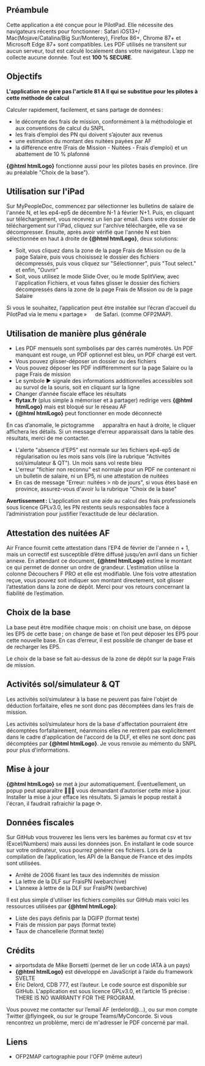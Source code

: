 <script>
    import Link from '../components/Link.svelte';
    import { htmlLogo } from '../components/utils';
    const ofp2map = 'https://flyingeek.github.io/lido-online/index.html' + ((navigator.standalone === true) ? '#/install': '');
</script>

## Préambule

Cette application a été conçue pour le PilotPad. Elle nécessite des navigateurs récents pour fonctionner&#8239;: Safari iOS13+/ Mac(Mojave/Catalina/Big Sur/Monterey), Firefox 86+, Chrome 87+ et Microsoft Edge 87+ sont compatibles.
Les PDF utilisés ne transitent sur aucun serveur, tout est calculé localement dans votre navigateur. L’app ne collecte aucune donnée. Tout est __100 % SECURE__.

## Objectifs

__L'application ne gère pas l'article 81 A II qui se substitue pour les pilotes à cette méthode de calcul__

Calculer rapidement, facilement, et sans partage de données&#8239;:

- le décompte des frais de mission, conformément à la méthodologie et aux conventions de calcul du SNPL
- les frais d’emploi des PN qui doivent s’ajouter aux revenus
- une estimation du montant des nuitées payées par AF
- la différence entre (Frais de Mission - Nuitées - Frais d’emploi) et un abattement de 10 % plafonné

__{@html htmlLogo}__ fonctionne aussi pour les pilotes basés en province. (lire au préalable "Choix de la base").

## Utilisation sur l'iPad

Sur MyPeopleDoc, commencez par sélectionner les bulletins de salaire de l'année N, et les ep4-ep5 de décembre N-1 à février N+1. Puis, en cliquant sur téléchargement, vous recevrez un lien par email. Dans votre dossier de téléchargement sur l'iPad, cliquez sur l'archive téléchargée, elle va se décompresser. Ensuite, après avoir vérifié que l'année N est bien sélectionnée en haut à droite de  __{@html htmlLogo}__, deux solutions:

- Soit, vous cliquez dans la zone de la page Frais de Mission ou de la page Salaire, puis vous choisissez le dossier des fichiers décompressés, puis vous cliquez sur "Sélectionner", puis "Tout select." et enfin, "Ouvrir"
- Soit, vous utilisez le mode Slide Over, ou le mode SplitView, avec l'application Fichiers, et vous faites glisser le dossier des fichiers décompressés dans la zone de la page Frais de Mission ou de la page Salaire

Si vous le souhaitez, l’application peut être installée sur l’écran d’accueil du PilotPad via le menu «&#8239;partage&#8239;» <svg style="width: 1em; display: inline-block; height: 1em; vertical-align: bottom;"><use xlink:href="#share"/></svg> de Safari. (comme OFP2MAP).

## Utilisation de manière plus générale

- Les PDF mensuels sont symbolisés par des carrés numérotés. Un PDF manquant est rouge, un PDF optionnel est bleu, un PDF chargé est vert.
- Vous pouvez glisser-déposer un dossier ou des fichiers
- Vous pouvez déposer les PDF indifféremment sur la page Salaire ou la page Frais de mission
- Le symbole ▶ signale des informations additionnelles accessibles soit au survol de la souris, soit en cliquant sur la ligne
- Changer d’année fiscale efface les résultats
- __flytax.fr__ (plus simple à mémoriser et à partager) redirige vers __{@html htmlLogo}__ mais est bloqué sur le réseau AF
- __{@html htmlLogo}__ peut fonctionner en mode déconnecté

En cas d’anomalie, le pictogramme <svg style="width: 1em; display: inline-block; height: 1em; vertical-align: text-top; fill:red"><use xlink:href="#alert"/></svg> apparaîtra en haut à droite, le cliquer affichera les détails. Si un message d’erreur apparaissait dans la table des résultats, merci de me contacter.

- L'alerte "absence d'EP5" est normale sur les fichiers ep4-ep5 de régularisation ou les mois sans vols (lire la rubrique "Activités sol/simulateur & QT"). Un mois sans vol reste bleu
- L'erreur "fichier non reconnu" est normale pour un PDF ne contenant ni un bulletin de salaire, ni un EP5, ni une attestation de nuitées
- En cas de message "Erreur: nuitées > nb de jours", si vous êtes basé en province, assurez-vous d'avoir lu la rubrique "Choix de la base"

__Avertissement&#8239;:__ L’application est une aide au calcul des frais professionels sous licence GPLv3.0, les PN restents seuls responsables face à l’administration pour justifier l’exactitude de leur déclaration.

## Attestation des nuitées AF

Air France fournit cette attestation dans l’EP4 de février de l'année n + 1, mais un correctif est susceptible d’être diffusé jusqu’en avril dans un fichier annexe. En attendant ce document, __{@html htmlLogo}__ estime le montant ce qui permet de donner un ordre de grandeur. L’estimation utilise la colonne Découchers F PRO et elle est modifiable. Une fois votre attestation reçue, vous pouvez soit indiquer son montant directement, soit glisser l’attestation dans la zone de dépôt. Merci pour vos retours concernant la fiabilité de l’estimation.

## Choix de la base

La base peut être modifiée chaque mois&#8239;: on choisit une base, on dépose les EP5 de cette base&#8239;;
on change de base et l’on peut déposer les EP5 pour cette nouvelle base. En cas d’erreur, il est possible de changer de base et de recharger les EP5.

Le choix de la base se fait au-dessus de la zone de dépôt sur la page Frais de mission.

## Activités sol/simulateur & QT

Les activités sol/simulateur à la base ne peuvent pas faire l'objet de déduction forfaitaire, elles ne sont donc pas décomptées dans les frais de mission.

Les activités sol/simulateur hors de la base d'affectation pourraient être décomptées forfaitairement, néanmoins elles ne rentrent pas explicitement dans le cadre d'application de l'accord de la DLF, et elles ne sont donc pas décomptées par __{@html htmlLogo}__. Je vous renvoie au mémento du SNPL pour plus d'informations.

## Mise à jour

__{@html htmlLogo}__ se met à jour automatiquement. Éventuellement, un popup peut
apparaître 👨🏻‍✈️ vous demandant d’autoriser cette mise à jour. Installer la mise à jour efface les résultats.
Si jamais le popup restait à l'écran, il faudrait rafraichir la page ⟳.

## Données fiscales

Sur <Link href="https://github.com/flyingeek/flytax#donn%C3%A9es-fiscales">GitHub</Link> vous trouverez les liens vers les barèmes au format csv et tsv (Excel/Numbers) mais aussi
les données json. En installant le code source sur votre ordinateur, vous pourrez générer ces fichiers. Lors
de la compilation de l’application, les API de la Banque de France et des impôts sont utilisées.

- <Link href="https://www.legifrance.gouv.fr/loda/id/JORFTEXT000000242360">Arrêté de 2006 fixant les taux des indemnités de mission</Link>
- <Link href="https://web.archive.org/web/20190408001531/http://www.fraispn.com/dlf.html" rel="noopener">La lettre de la DLF sur FraisPN (webarchive)</Link>
- <Link href="https://web.archive.org/web/20190407212830/http://www.fraispn.com/dlfannexe.html" rel="noopener">L’annexe à lettre de la DLF sur FraisPN (webarchive)</Link>

Il est plus simple d'utiliser les fichiers compilés sur <Link href="https://github.com/flyingeek/flytax#donn%C3%A9es-fiscales">GitHub</Link> mais voici les ressources utilisées par __{@html htmlLogo}__:

- <Link href="https://www.economie.gouv.fr/dgfip/fichiers_taux_chancellerie/txt/Webpays" rel="noopener">Liste des pays définis par la DGIFP (format texte)</Link>
- <Link href="https://www.economie.gouv.fr/dgfip/fichiers_taux_chancellerie/txt/Webmiss" rel="noopener">Frais de mission par pays (format texte)</Link>
- <Link href="https://www.economie.gouv.fr/dgfip/fichiers_taux_chancellerie/txt/Webtaux" rel="noopener">Taux de chancellerie  (format texte)</Link>

## Crédits

- <Link href="https://github.com/mborsetti/airportsdata">airportsdata</Link> de Mike Borsetti (permet de lier un code IATA à un pays)
- __{@html htmlLogo}__ est développé en JavaScript à l’aide du framework SVELTE
- Éric Delord, CDB 777, est l’auteur. Le code source est disponible sur <Link href="https://github.com/flyingeek/flytax">GitHub</Link>. L'application est sous <Link href="https://raw.githubusercontent.com/flyingeek/flytax/main/LICENSE.md">licence GPLv3.0</Link>, et l’article 15 précise&#8239;: THERE IS NO WARRANTY FOR THE PROGRAM.

Vous pouvez me contacter sur l’email AF (erdelord@…), ou sur mon compte Twitter @flyingeek, ou sur le groupe Teams/MyConcorde. Si vous rencontrez un problème, merci de m'adresser le PDF concerné par mail.

## Liens

- <Link href="{ofp2map}" rel="noopener">OFP2MAP</Link> cartographie pour l'OFP (même auteur)
